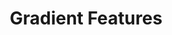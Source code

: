 ---
title: "Gradient Features"

categories: ['']

tags: ['Gradient', 'Features']

arwords: 'ملامح التدرج'

arexps: []

enwords: ['Gradient Features']

enexps: []

arlexicons: 'ل'

enlexicons: 'G'

authors: ['Ruqayya Roshdy']

translators: ['']

citations: 'تطبيقات الذكاء الاصطناعي في خدمة اللغة العربية'

sources: 'مركز الملك عبدالله بن عبدالعزيز الدولي لخدمة اللغة العربية'

word: "true"

slug: ""
---